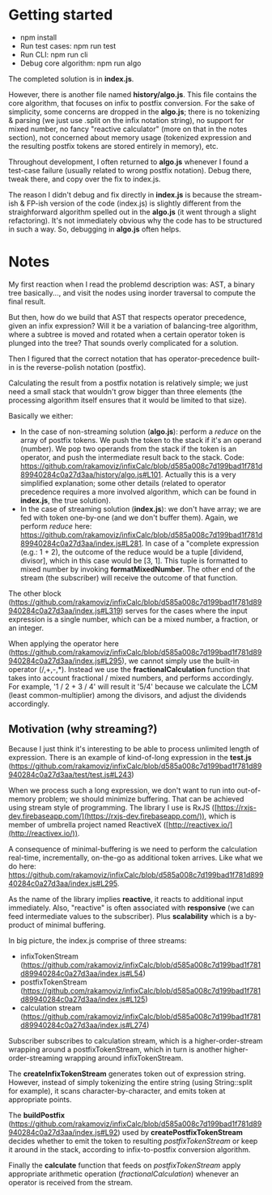 # Getting started

 - npm install
 - Run test cases: npm run test
 - Run CLI: npm run cli
 - Debug core algorithm: npm run algo

The completed solution is in **index.js**.

However, there is another file named **history/algo.js**. This file contains the core algorithm, that focuses  on infix to postfix conversion. For the sake of simplicity, some concerns are dropped in the **algo.js**; there is no tokenizing & parsing (we just use .split on the infix notation string), no support for mixed number, no fancy "reactive calculator" (more on that in the notes section), not concerned about memory usage (tokenized expression and the resulting postfix tokens are stored entirely in memory), etc.

Throughout development, I often returned to **algo.js** whenever I found a test-case failure (usually related to wrong postfix notation). Debug there, tweak there, and copy over the fix to index.js.

The reason I didn't debug and fix directly in **index.js** is because the stream-ish & FP-ish version of the code (index.js) is slightly different from the straighforward algorithm spelled out in the **algo.js** (it went through a slight refactoring). It's not immediately obvious why the code has to be structured in such a way. So, debugging in **algo.js** often helps.

# Notes

My first reaction when I read the problemd description was: AST, a binary tree basically..., and visit the nodes using inorder traversal to compute the final result.

But then, how do we build that AST that respects operator precedence, given an infix expression? Will it be a variation of balancing-tree algorithm, where a subtree is moved and rotated when a certain operator token is plunged into the tree? That sounds overly complicated for a solution.

Then I figured that the correct notation that has operator-precedence built-in is the reverse-polish notation (postfix).

Calculating the result from a postfix notation is relatively simple; we just need a small stack that wouldn't grow bigger than three elements (the processing algorithm itself ensures that it would be limited to that size).

Basically we either:
- In the case of non-streaming solution (**algo.js**): perform a *reduce* on the array of postfix tokens. We push the token to the stack if it's an operand (number). We pop two operands from the stack if the token is an operator, and push the intermediate result back to the stack. Code: https://github.com/rakamoviz/infixCalc/blob/d585a008c7d199bad1f781d89940284c0a27d3aa/history/algo.js#L101. Actually this is a very simplified explanation; some other details (related to operator precedence requires a more involved algorithm, which can be found in **index.js**, the true solution).
- In the case of streaming solution (**index.js**): we don't have array; we are fed with token one-by-one (and we don't buffer them).  Again, we perform *reduce* here: https://github.com/rakamoviz/infixCalc/blob/d585a008c7d199bad1f781d89940284c0a27d3aa/index.js#L281. In case of a "complete expression (e.g.: 1 + 2), the outcome of the reduce would be a tuple [dividend, divisor], which in this case would be [3, 1]. This tuple is formatted to mixed number by invoking **formatMixedNumber**. The other end of the stream (the subscriber) will receive the outcome of that function.

The other block (https://github.com/rakamoviz/infixCalc/blob/d585a008c7d199bad1f781d89940284c0a27d3aa/index.js#L319) serves for the cases where the input expression is a single number, which can be a mixed number, a fraction, or an integer.

When applying the operator here (https://github.com/rakamoviz/infixCalc/blob/d585a008c7d199bad1f781d89940284c0a27d3aa/index.js#L295), we cannot simply use the built-in operator (/,+,-,*). Instead we use the **fractionalCalculation** function that takes into account fractional / mixed numbers, and performs accordingly. For example, '1 / 2 + 3 / 4' will result it '5/4' because we calculate the LCM (least common-multiplier) among the divisors, and adjust the dividends accordingly.

## Motivation (why streaming?)

Because I just think it's interesting to be able to process unlimited length of expression. There is an example of kind-of-long expression in the **test.js** (https://github.com/rakamoviz/infixCalc/blob/d585a008c7d199bad1f781d89940284c0a27d3aa/test/test.js#L243)

When we process such a long expression, we don't want to run into out-of-memory problem; we should minimize buffering. That can be achieved using stream style of programming. The library I use is RxJS ([https://rxjs-dev.firebaseapp.com/](https://rxjs-dev.firebaseapp.com/)), which is member of umbrella project named ReactiveX ([http://reactivex.io/](http://reactivex.io/)).

A consequence of minimal-buffering is we need to perform the calculation real-time, incrementally, on-the-go as additional token arrives. Like what we do here: https://github.com/rakamoviz/infixCalc/blob/d585a008c7d199bad1f781d89940284c0a27d3aa/index.js#L295.

As the name of the library implies **reactive**, it reacts to additional input immediately. Also, "reactive" is often associated with **responsive** (we can feed intermediate values to the subscriber). Plus **scalability** which is a by-product of minimal buffering.

In big picture, the index.js comprise of three streams:

 - infixTokenStream (https://github.com/rakamoviz/infixCalc/blob/d585a008c7d199bad1f781d89940284c0a27d3aa/index.js#L54)
 - postfixTokenStream (https://github.com/rakamoviz/infixCalc/blob/d585a008c7d199bad1f781d89940284c0a27d3aa/index.js#L125)
 - calculation stream (https://github.com/rakamoviz/infixCalc/blob/d585a008c7d199bad1f781d89940284c0a27d3aa/index.js#L274)

Subscriber subscribes to calculation stream, which is a higher-order-stream wrapping around a postfixTokenStream, which in turn is another higher-order-streaming wrapping around infixTokenStream.

The **createInfixTokenStream** generates token out of expression string. However, instead of simply tokenizing the entire string (using String::split for example), it scans character-by-character, and emits token at appropriate points.

The **buildPostfix** (https://github.com/rakamoviz/infixCalc/blob/d585a008c7d199bad1f781d89940284c0a27d3aa/index.js#L92) used by **createPostfixTokenStream** decides whether to emit the token to resulting *postfixTokenStream* or keep it around in the stack, according to infix-to-postfix conversion algorithm.

Finally the **calculate** function that feeds on *postfixTokenStream* apply appropriate arithmetic operation (*fractionalCalculation*) whenever an operator is received from the stream.
